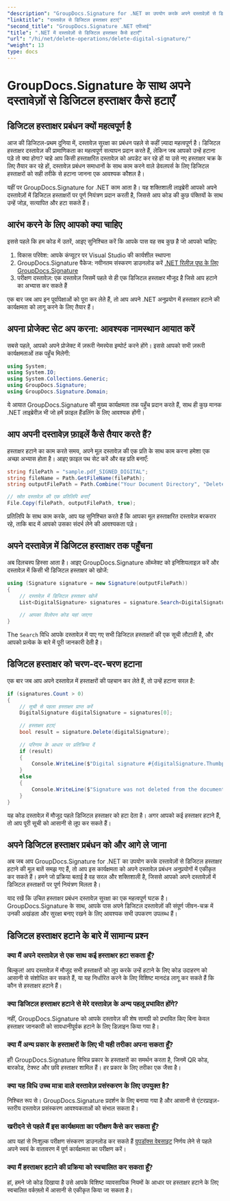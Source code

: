 ```yaml
---
"description": "GroupDocs.Signature for .NET का उपयोग करके अपने दस्तावेज़ों से डिजिटल हस्ताक्षर आसानी से हटाने का तरीका जानें। हमारा चरण-दर-चरण मार्गदर्शिका आपको दस्तावेज़ सुरक्षा को सहजता से बनाए रखने में मदद करता है।"
"linktitle": "दस्तावेज़ से डिजिटल हस्ताक्षर हटाएं"
"second_title": "GroupDocs.Signature .NET एपीआई"
"title": ".NET में दस्तावेज़ों से डिजिटल हस्ताक्षर कैसे हटाएँ"
"url": "/hi/net/delete-operations/delete-digital-signature/"
"weight": 13
type: docs
---
```

# GroupDocs.Signature के साथ अपने दस्तावेज़ों से डिजिटल हस्ताक्षर कैसे हटाएँ

## डिजिटल हस्ताक्षर प्रबंधन क्यों महत्वपूर्ण है

आज की डिजिटल-प्रथम दुनिया में, दस्तावेज़ सुरक्षा का प्रबंधन पहले से कहीं ज़्यादा महत्वपूर्ण है। डिजिटल हस्ताक्षर दस्तावेज़ की प्रामाणिकता का महत्वपूर्ण सत्यापन प्रदान करते हैं, लेकिन जब आपको उन्हें हटाना पड़े तो क्या होगा? चाहे आप किसी हस्ताक्षरित दस्तावेज़ को अपडेट कर रहे हों या उसे नए हस्ताक्षर चक्र के लिए तैयार कर रहे हों, दस्तावेज़ प्रबंधन समाधानों के साथ काम करने वाले डेवलपर्स के लिए डिजिटल हस्ताक्षरों को सही तरीके से हटाना जानना एक आवश्यक कौशल है।

यहीं पर GroupDocs.Signature for .NET काम आता है। यह शक्तिशाली लाइब्रेरी आपको अपने दस्तावेज़ों में डिजिटल हस्ताक्षरों पर पूर्ण नियंत्रण प्रदान करती है, जिससे आप कोड की कुछ पंक्तियों के साथ उन्हें जोड़, सत्यापित और हटा सकते हैं।

## आरंभ करने के लिए आपको क्या चाहिए

इससे पहले कि हम कोड में उतरें, आइए सुनिश्चित करें कि आपके पास वह सब कुछ है जो आपको चाहिए:

1. विकास परिवेश: आपके कंप्यूटर पर Visual Studio की कार्यशील स्थापना
2. GroupDocs.Signature पैकेज: नवीनतम संस्करण डाउनलोड करें [.NET रिलीज़ पृष्ठ के लिए GroupDocs.Signature](https://releases.groupdocs.com/signature/net/)
3. परीक्षण दस्तावेज़: एक दस्तावेज़ जिसमें पहले से ही एक डिजिटल हस्ताक्षर मौजूद है जिसे आप हटाने का अभ्यास कर सकते हैं

एक बार जब आप इन पूर्वापेक्षाओं को पूरा कर लेते हैं, तो आप अपने .NET अनुप्रयोग में हस्ताक्षर हटाने की कार्यक्षमता को लागू करने के लिए तैयार हैं।

## अपना प्रोजेक्ट सेट अप करना: आवश्यक नामस्थान आयात करें

सबसे पहले, आपको अपने प्रोजेक्ट में ज़रूरी नेमस्पेस इम्पोर्ट करने होंगे। इससे आपको सभी ज़रूरी कार्यक्षमताओं तक पहुँच मिलेगी:

```csharp
using System;
using System.IO;
using System.Collections.Generic;
using GroupDocs.Signature;
using GroupDocs.Signature.Domain;
```

ये आयात GroupDocs.Signature की मुख्य कार्यक्षमता तक पहुँच प्रदान करते हैं, साथ ही कुछ मानक .NET लाइब्रेरीज़ भी जो हमें फ़ाइल हैंडलिंग के लिए आवश्यक होंगी।

## आप अपनी दस्तावेज़ फ़ाइलें कैसे तैयार करते हैं?

हस्ताक्षर हटाने का काम करते समय, अपने मूल दस्तावेज़ की एक प्रति के साथ काम करना हमेशा एक अच्छा अभ्यास होता है। आइए फ़ाइल पथ सेट करें और वह प्रति बनाएँ:

```csharp
string filePath = "sample.pdf_SIGNED_DIGITAL";
string fileName = Path.GetFileName(filePath);
string outputFilePath = Path.Combine("Your Document Directory", "DeleteDigital", fileName);

// स्रोत दस्तावेज़ की एक प्रतिलिपि बनाएँ
File.Copy(filePath, outputFilePath, true);
```

प्रतिलिपि के साथ काम करके, आप यह सुनिश्चित करते हैं कि आपका मूल हस्ताक्षरित दस्तावेज़ बरकरार रहे, ताकि बाद में आपको उसका संदर्भ लेने की आवश्यकता पड़े।

## अपने दस्तावेज़ में डिजिटल हस्ताक्षर तक पहुँचना

अब दिलचस्प हिस्सा आता है। आइए GroupDocs.Signature ऑब्जेक्ट को इनिशियलाइज़ करें और दस्तावेज़ में किसी भी डिजिटल हस्ताक्षर को खोजें:

```csharp
using (Signature signature = new Signature(outputFilePath))
{
    // दस्तावेज़ में डिजिटल हस्ताक्षर खोजें
    List<DigitalSignature> signatures = signature.Search<DigitalSignature>(SignatureType.Digital);
    
    // आपका विलोपन कोड यहां जाएगा
}
```

The `Search` विधि आपके दस्तावेज़ में पाए गए सभी डिजिटल हस्ताक्षरों की एक सूची लौटाती है, और आपको प्रत्येक के बारे में पूरी जानकारी देती है।

## डिजिटल हस्ताक्षर को चरण-दर-चरण हटाना

एक बार जब आप अपने दस्तावेज़ में हस्ताक्षरों की पहचान कर लेते हैं, तो उन्हें हटाना सरल है:

```csharp
if (signatures.Count > 0)
{
    // सूची से पहला हस्ताक्षर प्राप्त करें
    DigitalSignature digitalSignature = signatures[0];
    
    // हस्ताक्षर हटाएं
    bool result = signature.Delete(digitalSignature);
    
    // परिणाम के आधार पर प्रतिक्रिया दें
    if (result)
    {
        Console.WriteLine($"Digital signature #{digitalSignature.Thumbprint} from {digitalSignature.SignTime.ToShortDateString()} was deleted from document ['{fileName}'].");
    }
    else
    {
        Console.WriteLine($"Signature was not deleted from the document! Signature# {digitalSignature.Thumbprint} was not found!");
    }
}
```

यह कोड दस्तावेज़ में मौजूद पहले डिजिटल हस्ताक्षर को हटा देता है। अगर आपको कई हस्ताक्षर हटाने हैं, तो आप पूरी सूची को आसानी से लूप कर सकते हैं।

## अपने डिजिटल हस्ताक्षर प्रबंधन को और आगे ले जाना

अब जब आप GroupDocs.Signature for .NET का उपयोग करके दस्तावेज़ों से डिजिटल हस्ताक्षर हटाने की मूल बातें समझ गए हैं, तो आप इस कार्यक्षमता को अपने दस्तावेज़ प्रबंधन अनुप्रयोगों में एकीकृत कर सकते हैं। हमने जो प्रक्रिया बताई है वह सरल और शक्तिशाली है, जिससे आपको अपने दस्तावेज़ों में डिजिटल हस्ताक्षरों पर पूर्ण नियंत्रण मिलता है।

याद रखें कि उचित हस्ताक्षर प्रबंधन दस्तावेज़ सुरक्षा का एक महत्वपूर्ण घटक है। GroupDocs.Signature के साथ, आपके पास अपने डिजिटल दस्तावेज़ों की संपूर्ण जीवन-चक्र में उनकी अखंडता और सुरक्षा बनाए रखने के लिए आवश्यक सभी उपकरण उपलब्ध हैं।

## डिजिटल हस्ताक्षर हटाने के बारे में सामान्य प्रश्न

### क्या मैं अपने दस्तावेज़ से एक साथ कई हस्ताक्षर हटा सकता हूँ?
बिल्कुल! आप दस्तावेज़ में मौजूद सभी हस्ताक्षरों को लूप करके उन्हें हटाने के लिए कोड उदाहरण को आसानी से संशोधित कर सकते हैं, या यह निर्धारित करने के लिए विशिष्ट मानदंड लागू कर सकते हैं कि कौन से हस्ताक्षर हटाने हैं।

### क्या डिजिटल हस्ताक्षर हटाने से मेरे दस्तावेज़ के अन्य पहलू प्रभावित होंगे?
नहीं, GroupDocs.Signature को आपके दस्तावेज़ की शेष सामग्री को प्रभावित किए बिना केवल हस्ताक्षर जानकारी को सावधानीपूर्वक हटाने के लिए डिज़ाइन किया गया है।

### क्या मैं अन्य प्रकार के हस्ताक्षरों के लिए भी यही तरीका अपना सकता हूँ?
हाँ! GroupDocs.Signature विभिन्न प्रकार के हस्ताक्षरों का समर्थन करता है, जिनमें QR कोड, बारकोड, टेक्स्ट और छवि हस्ताक्षर शामिल हैं। हर प्रकार के लिए तरीका एक जैसा है।

### क्या यह विधि उच्च मात्रा वाले दस्तावेज़ प्रसंस्करण के लिए उपयुक्त है?
निश्चित रूप से। GroupDocs.Signature प्रदर्शन के लिए बनाया गया है और आसानी से एंटरप्राइज़-स्तरीय दस्तावेज़ प्रसंस्करण आवश्यकताओं को संभाल सकता है।

### खरीदने से पहले मैं इस कार्यक्षमता का परीक्षण कैसे कर सकता हूँ?
आप यहां से निःशुल्क परीक्षण संस्करण डाउनलोड कर सकते हैं [ग्रुपडॉक्स वेबसाइट](https://releases.groupdocs.com/) निर्णय लेने से पहले अपने स्वयं के वातावरण में पूर्ण कार्यक्षमता का परीक्षण करें।

### क्या मैं हस्ताक्षर हटाने की प्रक्रिया को स्वचालित कर सकता हूँ?
हां, हमने जो कोड दिखाया है उसे आपके विशिष्ट व्यावसायिक नियमों के आधार पर हस्ताक्षर हटाने के लिए स्वचालित वर्कफ़्लो में आसानी से एकीकृत किया जा सकता है।